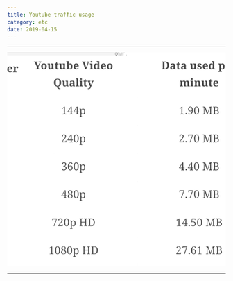 ```yaml
---
title: Youtube traffic usage
category: etc
date: 2019-04-15
---
```


-----

![Youtube traffic](/assets/img/etc/youtube-traffic-usage.jpg)

-----